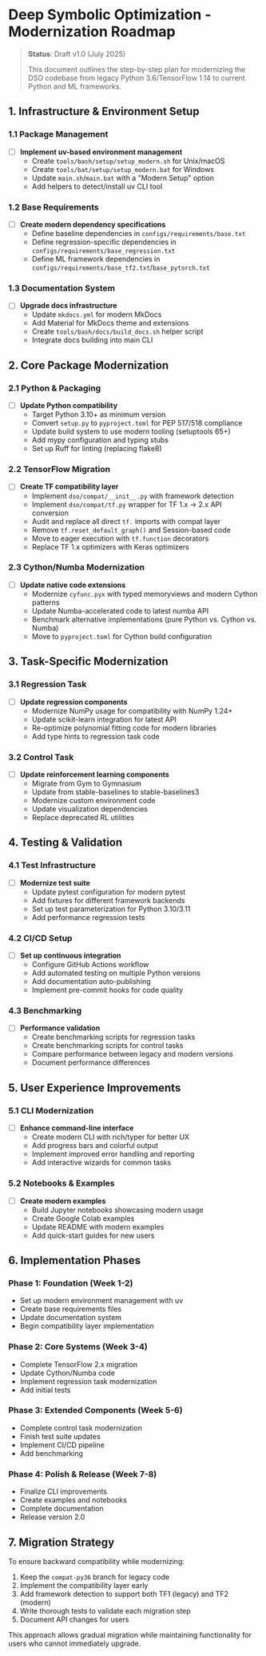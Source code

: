 # Deep Symbolic Optimization - Modernization Roadmap

> **Status**: Draft v1.0 (July 2025)
>
> This document outlines the step-by-step plan for modernizing the DSO codebase from legacy Python 3.6/TensorFlow 1.14 to current Python and ML frameworks.

## 1. Infrastructure & Environment Setup

### 1.1 Package Management

- [ ] **Implement uv-based environment management**
  - Create `tools/bash/setup/setup_modern.sh` for Unix/macOS
  - Create `tools/bat/setup/setup_modern.bat` for Windows
  - Update `main.sh`/`main.bat` with a "Modern Setup" option
  - Add helpers to detect/install uv CLI tool

### 1.2 Base Requirements

- [ ] **Create modern dependency specifications**
  - Define baseline dependencies in `configs/requirements/base.txt`
  - Define regression-specific dependencies in `configs/requirements/base_regression.txt`
  - Define ML framework dependencies in `configs/requirements/base_tf2.txt`/`base_pytorch.txt`

### 1.3 Documentation System

- [ ] **Upgrade docs infrastructure**
  - Update `mkdocs.yml` for modern MkDocs
  - Add Material for MkDocs theme and extensions
  - Create `tools/bash/docs/build_docs.sh` helper script
  - Integrate docs building into main CLI

## 2. Core Package Modernization

### 2.1 Python & Packaging

- [ ] **Update Python compatibility**
  - Target Python 3.10+ as minimum version
  - Convert `setup.py` to `pyproject.toml` for PEP 517/518 compliance
  - Update build system to use modern tooling (setuptools 65+)
  - Add mypy configuration and typing stubs
  - Set up Ruff for linting (replacing flake8)

### 2.2 TensorFlow Migration

- [ ] **Create TF compatibility layer**
  - Implement `dso/compat/__init__.py` with framework detection
  - Implement `dso/compat/tf.py` wrapper for TF 1.x → 2.x API conversion
  - Audit and replace all direct `tf.` imports with compat layer
  - Remove `tf.reset_default_graph()` and Session-based code
  - Move to eager execution with `tf.function` decorators
  - Replace TF 1.x optimizers with Keras optimizers

### 2.3 Cython/Numba Modernization

- [ ] **Update native code extensions**
  - Modernize `cyfunc.pyx` with typed memoryviews and modern Cython patterns
  - Update Numba-accelerated code to latest numba API
  - Benchmark alternative implementations (pure Python vs. Cython vs. Numba)
  - Move to `pyproject.toml` for Cython build configuration

## 3. Task-Specific Modernization

### 3.1 Regression Task

- [ ] **Update regression components**
  - Modernize NumPy usage for compatibility with NumPy 1.24+
  - Update scikit-learn integration for latest API
  - Re-optimize polynomial fitting code for modern libraries
  - Add type hints to regression task code

### 3.2 Control Task

- [ ] **Update reinforcement learning components**
  - Migrate from Gym to Gymnasium
  - Update from stable-baselines to stable-baselines3
  - Modernize custom environment code
  - Update visualization dependencies
  - Replace deprecated RL utilities

## 4. Testing & Validation

### 4.1 Test Infrastructure

- [ ] **Modernize test suite**
  - Update pytest configuration for modern pytest
  - Add fixtures for different framework backends
  - Set up test parameterization for Python 3.10/3.11
  - Add performance regression tests

### 4.2 CI/CD Setup

- [ ] **Set up continuous integration**
  - Configure GitHub Actions workflow
  - Add automated testing on multiple Python versions
  - Add documentation auto-publishing
  - Implement pre-commit hooks for code quality

### 4.3 Benchmarking

- [ ] **Performance validation**
  - Create benchmarking scripts for regression tasks
  - Create benchmarking scripts for control tasks
  - Compare performance between legacy and modern versions
  - Document performance differences

## 5. User Experience Improvements

### 5.1 CLI Modernization

- [ ] **Enhance command-line interface**
  - Create modern CLI with rich/typer for better UX
  - Add progress bars and colorful output
  - Implement improved error handling and reporting
  - Add interactive wizards for common tasks

### 5.2 Notebooks & Examples

- [ ] **Create modern examples**
  - Build Jupyter notebooks showcasing modern usage
  - Create Google Colab examples
  - Update README with modern examples
  - Add quick-start guides for new users

## 6. Implementation Phases

### Phase 1: Foundation (Week 1-2)

- Set up modern environment management with uv
- Create base requirements files
- Update documentation system
- Begin compatibility layer implementation

### Phase 2: Core Systems (Week 3-4)

- Complete TensorFlow 2.x migration
- Update Cython/Numba code
- Implement regression task modernization
- Add initial tests

### Phase 3: Extended Components (Week 5-6)

- Complete control task modernization
- Finish test suite updates
- Implement CI/CD pipeline
- Add benchmarking

### Phase 4: Polish & Release (Week 7-8)

- Finalize CLI improvements
- Create examples and notebooks
- Complete documentation
- Release version 2.0

## 7. Migration Strategy

To ensure backward compatibility while modernizing:

1. Keep the `compat-py36` branch for legacy code
2. Implement the compatibility layer early
3. Add framework detection to support both TF1 (legacy) and TF2 (modern)
4. Write thorough tests to validate each migration step
5. Document API changes for users

This approach allows gradual migration while maintaining functionality for users who cannot immediately upgrade.

